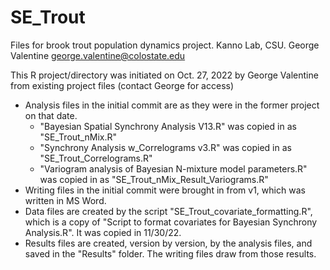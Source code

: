 # SE_Trout
Files for brook trout population dynamics project. Kanno Lab, CSU.
George Valentine
george.valentine@colostate.edu

This R project/directory was initiated on Oct. 27, 2022 by George Valentine from existing project files (contact George for access)

- Analysis files in the initial commit are as they were in the former project on that date.
	- "Bayesian Spatial Synchrony Analysis V13.R" was copied in as "SE_Trout_nMix.R"
	- "Synchrony Analysis w_Correlograms v3.R" was copied in as "SE_Trout_Correlograms.R"
	- "Variogram analysis of Bayesian N-mixture model parameters.R" was copied in as "SE_Trout_nMix_Result_Variograms.R"
- Writing files in the initial commit were brought in from v1, which was written in MS Word.
- Data files are created by the script "SE_Trout_covariate_formatting.R", which is a copy of "Script to format covariates for Bayesian Synchrony Analysis.R". It was copied in 11/30/22.
- Results files are created, version by version, by the analysis files, and saved in the "Results" folder. The writing files draw from those results.
